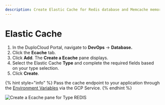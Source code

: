 ```yaml
---
description: Create Elastic Cache for Redis database and Memcache memory caching
---
```


# Elastic Cache

1. In the DuploCloud Portal, navigate to **DevOps** -> **Database.**
2. Click the **Ecache** tab.
3. Click **Add**. The **Create a Ecache** pane displays.
4. Select the Elastic Cache **Type** and complete the required fields based on your type selection.
5. Click **Create**.

{% hint style="info" %}
Pass the cache endpoint to your application through the [Environment Variables](../../../aws/use-cases/passing-secrets/passing-config-and-secrets/) via the GCP Service.
{% endhint %}

![Create a Ecache pane for Type REDIS](../../../.gitbook/assets/AWS\_Redis\_Ecache.png)
